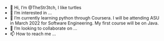 - 👋 Hi, I’m @TheStr3tch, I like turtles
- 👀 I’m interested in ...
- 🌱 I’m currently learning python through Coursera. I will be attending ASU in March 2022 for Software Engineering. My first course will be on Java.
- 💞️ I’m looking to collaborate on ...
- 📫 How to reach me ...

<!---
TheStr3tch/TheStr3tch is a ✨ special ✨ repository because its `README.md` (this file) appears on your GitHub profile.
You can click the Preview link to take a look at your changes.
--->
